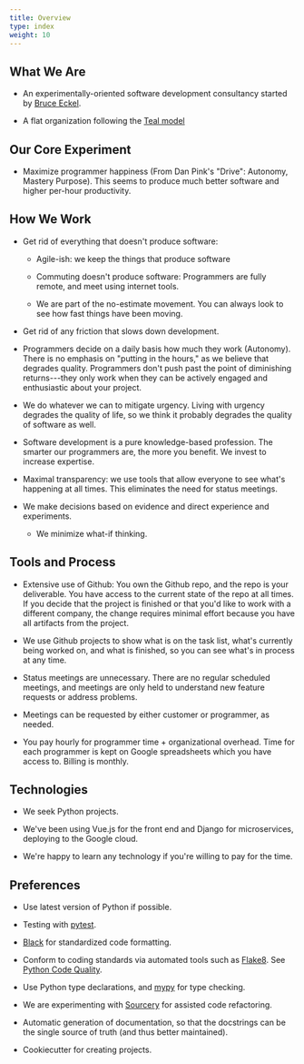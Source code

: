 ```yaml
---
title: Overview
type: index
weight: 10
---
```


## What We Are

-   An experimentally-oriented software development consultancy started
    by [Bruce Eckel](https://www.mindviewllc.com/).

-   A flat organization following the [Teal
    model](http://www.reinventingorganizations.com/uploads/2/1/9/8/21988088/140305_laloux_reinventing_organizations.pdf)

## Our Core Experiment

-   Maximize programmer happiness (From Dan Pink's "Drive": Autonomy,
    Mastery Purpose). This seems to produce much better software and
    higher per-hour productivity.

## How We Work

-   Get rid of everything that doesn't produce software:

    -   Agile-ish: we keep the things that produce software

    -   Commuting doesn't produce software: Programmers are fully
        remote, and meet using internet tools.

    -   We are part of the no-estimate movement. You can always look to
        see how fast things have been moving.

-   Get rid of any friction that slows down development.

-   Programmers decide on a daily basis how much they work (Autonomy).
    There is no emphasis on "putting in the hours," as we believe that
    degrades quality. Programmers don't push past the point of
    diminishing returns---they only work when they can be actively
    engaged and enthusiastic about your project.

-   We do whatever we can to mitigate urgency. Living with urgency
    degrades the quality of life, so we think it probably degrades the
    quality of software as well.

-   Software development is a pure knowledge-based profession. The
    smarter our programmers are, the more you benefit. We invest to
    increase expertise.

-   Maximal transparency: we use tools that allow everyone to see
    what's happening at all times. This eliminates the need for status
    meetings.

-   We make decisions based on evidence and direct experience and
    experiments.

    -   We minimize what-if thinking.

## Tools and Process

-   Extensive use of Github: You own the Github repo, and the repo is
    your deliverable. You have access to the current state of the repo
    at all times. If you decide that the project is finished or that
    you'd like to work with a different company, the change requires
    minimal effort because you have all artifacts from the project.

-   We use Github projects to show what is on the task list, what's
    currently being worked on, and what is finished, so you can see
    what's in process at any time.

-   Status meetings are unnecessary. There are no regular scheduled
    meetings, and meetings are only held to understand new feature
    requests or address problems.

-   Meetings can be requested by either customer or programmer, as
    needed.

-   You pay hourly for programmer time + organizational overhead. Time
    for each programmer is kept on Google spreadsheets which you have
    access to. Billing is monthly.

## Technologies

-   We seek Python projects.

-   We've been using Vue.js for the front end and Django for
    microservices, deploying to the Google cloud.

-   We're happy to learn any technology if you're willing to pay for
    the time.

## Preferences

-   Use latest version of Python if possible.

-   Testing with [pytest](https://docs.pytest.org/en/latest/).

-   [Black](https://github.com/psf/black) for standardized code formatting.

-   Conform to coding standards via automated tools such as
    [Flake8](http://flake8.pycqa.org/en/latest/). See
    [Python Code Quality](https://realpython.com/python-code-quality/).

-   Use Python type declarations, and [mypy](http://mypy-lang.org/) for type checking.

-   We are experimenting with [Sourcery](https://sourcery.ai/) for assisted
    code refactoring.

-   Automatic generation of documentation, so that the docstrings can
    be the single source of truth (and thus better maintained).

-   Cookiecutter for creating projects.
